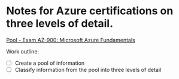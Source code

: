# Notes for Azure certifications on three levels of detail.

[Pool - Exam AZ-900: Microsoft Azure Fundamentals](lvl-1_az-900-fundamentals.md)

Work outline:
- [ ] Create a pool of information
- [ ] Classify information from the pool into three levels of detail